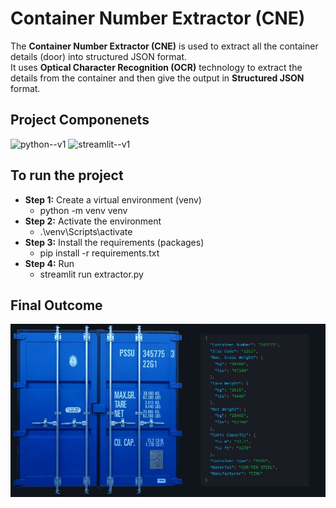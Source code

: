 # Container Number Extractor (CNE)
The **Container Number Extractor (CNE)** is used to extract all the container details (door) into structured JSON format.<br> It uses  **Optical Character Recognition (OCR)** technology to extract the details from the container and then give the output in **Structured JSON** format.

## Project Componenets
<img width="48" height="48" src="https://img.icons8.com/color/48/python--v1.png" alt="python--v1"/> <img height="48" width="48" src="https://img.icons8.com/?size=100&id=Rffi8qeb2fK5&format=png&color=000000" alt="streamlit--v1">





## To run the project

- **Step 1:** Create a virtual environment (venv)
   + python -m venv venv
- **Step 2:** Activate the environment
   + .\venv\Scripts\activate
- **Step 3:** Install the requirements (packages)
   + pip install -r requirements.txt
- **Step 4:** Run
   + streamlit run extractor.py  
  



## Final Outcome

![screenshot](images/image.jpg)
